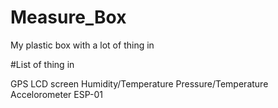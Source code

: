 # Measure_Box
My plastic box with a lot of thing in

#List of thing in

  GPS
  LCD screen
  Humidity/Temperature
  Pressure/Temperature
  Accelorometer
  ESP-01
